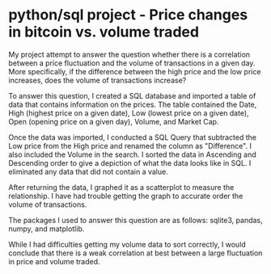 # python/sql project - Price changes in bitcoin vs. volume traded

My project attempt to answer the question whether there is a correlation between a price fluctuation and the volume of transactions in a given day. More specifically, if the difference between the high price and the low price increases, does the volume of transactions increase?

To answer this question, I created a SQL database and imported a table of data that contains information on the prices. The table contained the Date, High (highest price on a given date), Low (lowest price on a given date), Open (opening price on a given day), Volume, and Market Cap. 

Once the data was imported, I conducted a SQL Query that subtracted the Low price from the High price and renamed the column as "Difference". I also included the Volume in the search. I sorted the data in Ascending and Descending order to give a depiction of what the data looks like in SQL. I eliminated any data that did not contain a value.

After returning the data, I graphed it as a scatterplot to measure the relationship. I have had trouble getting the graph to accurate order the volume of transactions. 

The packages I used to answer this question are as follows: sqlite3, pandas, numpy, and matplotlib.

While I had difficulties getting my volume data to sort correctly, I would conclude that there is a weak correlation at best between a large fluctuation in price and volume traded.
